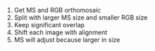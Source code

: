 1. Get MS and RGB orthomosaic
2. Split with larger MS size and smaller RGB size
3. Keep significant overlap
4. Shift each image with alignment
5. MS will adjust because larger in size